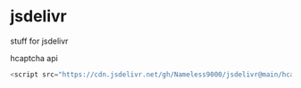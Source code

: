 # jsdelivr
stuff for jsdelivr

hcaptcha api
```js
<script src="https://cdn.jsdelivr.net/gh/Nameless9000/jsdelivr@main/hcaptchaApi.js" integrity="sha512-r9MktIezbs+knShUNDtZtS1XTrpb5DIuU32kA83D+FbarNeZgZSx2xjg8Rgju54PpCm5yzOd7ubI8DIj+9wv8g==" crossorigin="anonymous" async defer></script>
```
